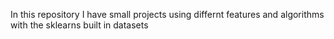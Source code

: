 In this repository I have small projects using differnt features and algorithms with the sklearns built in datasets

